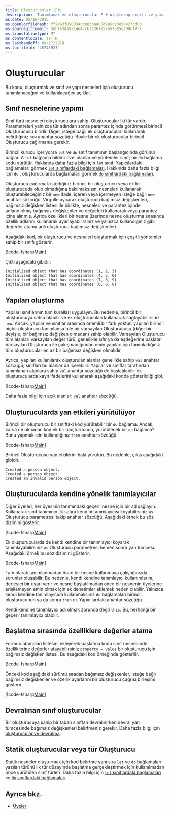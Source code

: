```yaml
---
title: Oluşturucular (F#)
description: 'Tanımlamak ve oluşturucular F # oluşturup sınıfı ve yapı nesneleri için kullanma hakkında bilgi edinin.'
ms.date: 05/16/2016
ms.openlocfilehash: ff2463f890034cce0bbaa85d9a5c93e50427cd03
ms.sourcegitcommit: 5bbfe34a9a14e4ccb22367e57b57585c208cf757
ms.translationtype: MT
ms.contentlocale: tr-TR
ms.lasthandoff: 09/17/2018
ms.locfileid: "45743923"
---
```

# <a name="constructors"></a>Oluşturucular

Bu konu, oluşturmak ve sınıf ve yapı nesneleri için oluşturucu tanımlanacağını ve kullanılacağını açıklar.

## <a name="construction-of-class-objects"></a>Sınıf nesnelerine yapımı

Sınıf türü nesneleri oluşturuculara sahip. Oluşturucular iki tür vardır. Parametreleri yalnızca tür adından sonra parantez içinde görünmesi birincil Oluşturucusu biridir. Diğer, isteğe bağlı ek oluşturucuları kullanarak belirttiğiniz `new` anahtar sözcüğü. Böyle bir ek oluşturucular birincil Oluşturucu çağırmanız gerekir.

Birincil kurucu içeriyorsa `let` ve `do` sınıf tanımının başlangıcında görünür bağlar. A `let` bağlama bildirir özel alanlar ve yöntemler sınıf; bir `do` bağlama kodu yürütür. Hakkında daha fazla bilgi için `let` sınıfı Yapıcılardaki bağlamaları görmek [ `let` sınıflardaki bağlamaları](let-bindings-in-classes.md). Hakkında daha fazla bilgi için `do` , oluşturucularda bağlamaları görmek [ `do` sınıflardaki bağlamaları](do-bindings-in-classes.md).

Oluşturucu çağırmak istediğiniz birincil bir oluşturucu veya ek bir oluşturucuda olup olmadığına bakılmaksızın, nesneleri kullanarak oluşturabileceğiniz bir `new` ifade, içeren veya içermeyen isteğe bağlı `new` anahtar sözcüğü. Virgülle ayırarak oluşturucu bağımsız değişkenleri, bağımsız değişken listesi ile birlikte, nesneleri ve parantez içinde adlandırılmış bağımsız değişkenler ve değerleri kullanarak veya parantez içine alınmış. Ayrıca özellikleri bir nesne üzerinde nesne oluşturma sırasında özellik adlarını kullanarak ayarlayabilirsiniz ve yalnızca kullandığınız gibi değerler atama adlı oluşturucu bağımsız değişkenleri.

Aşağıdaki kod, bir oluşturucu ve nesneleri oluşturmak için çeşitli yöntemler sahip bir sınıfı gösterir.

[!code-fsharp[Main](../../../../samples/snippets/fsharp/lang-ref-2/snippet3501.fs)]

Çıktı aşağıdaki gibidir:

```console
Initialized object that has coordinates (1, 2, 3)
Initialized object that has coordinates (4, 5, 6)
Initialized object that has coordinates (7, 8, 9)
Initialized object that has coordinates (0, 0, 0)
```

## <a name="construction-of-structures"></a>Yapıları oluşturma

Yapıları sınıflarının tüm kuralları uygulayın. Bu nedenle, birincil bir oluşturucuya sahip olabilir ve ek oluşturucuları kullanarak sağlayabilirsiniz `new`. Ancak, yapılar ve sınıflar arasında önemli bir fark yoktur: yapıları birincil hiçbir oluşturucu tanımlansa bile bir varsayılan Oluşturucusu (diğer bir deyişle, bir bağımsız değişken olmadan) sahip olabilir. Varsayılan Oluşturucu tüm alanları varsayılan değer türü, genellikle sıfır ya da eşdeğerine başlatır. Varsayılan Oluşturucu ile çakışmadığından emin yapıları için tanımladığınız tüm oluşturucular en az bir bağımsız değişken olmalıdır.

Ayrıca, yapıları kullanılarak oluşturulan alanlar genellikle sahip `val` anahtar sözcüğü; sınıfları bu alanlar da içerebilir. Yapılar ve sınıflar tarafından tanımlanan alanlara sahip `val` anahtar sözcüğü de başlatılabilir ek oluşturucularda kayıt ifadelerini kullanarak aşağıdaki kodda gösterildiği gibi.

[!code-fsharp[Main](../../../../samples/snippets/fsharp/lang-ref-2/snippet3502.fs)]

Daha fazla bilgi için [açık alanlar: `val` anahtar sözcüğü](explicit-fields-the-val-keyword.md).

## <a name="executing-side-effects-in-constructors"></a>Oluşturucularda yan etkileri yürütülüyor

Birincil bir oluşturucu bir sınıftaki kod yürütebilir bir `do` bağlama. Ancak, varsa ne olmadan kod ek bir oluşturucuda, yürütülecek bir `do` bağlama? Bunu yapmak için kullandığınız `then` anahtar sözcüğü.

[!code-fsharp[Main](../../../../samples/snippets/fsharp/lang-ref-2/snippet3503.fs)]

Birincil Oluşturucusu yan etkilerini hala yürütün. Bu nedenle, çıkış aşağıdaki gibidir.

```console
Created a person object.
Created a person object.
Created an invalid person object.
```

## <a name="self-identifiers-in-constructors"></a>Oluşturucularda kendine yönelik tanımlayıcılar

Diğer üyeleri, her üyesinin tanımındaki geçerli nesne için bir ad sağlayın. Kullanarak sınıf tanımının ilk satıra kendini tanımlayıcısı koyabilirsiniz `as` Oluşturucu parametresi takip anahtar sözcüğü. Aşağıdaki örnek bu söz dizimini gösterir.

[!code-fsharp[Main](../../../../samples/snippets/fsharp/lang-ref-2/snippet3504.fs)]

Ek oluşturucularda de kendi kendine bir tanımlayıcı koyarak tanımlayabilirsiniz `as` Oluşturucu parametresi hemen sonra yan tümcesi. Aşağıdaki örnek bu söz dizimini gösterir.

[!code-fsharp[Main](../../../../samples/snippets/fsharp/lang-ref-2/snippet3505.fs)]

Tam olarak tanımlanmadan önce bir nesne kullanmaya çalıştığınızda sorunlar oluşabilir. Bu nedenle, kendi kendine tanımlayıcı kullanımlarını, derleyici bir uyarı verir ve nesne başlatılmadan önce bir nesnenin üyelerine erişilemeyen emin olmak için ek denetimler eklemek neden olabilir. Yalnızca kendi kendine tanımlayıcıda kullanmalısınız `do` bağlamaları birincil oluşturucunun ya da sonra `then` ek Yapıcılardaki anahtar sözcüğü.

Kendi kendine tanımlayıcı adı olmak zorunda değil `this`. Bu, herhangi bir geçerli tanımlayıcı olabilir.

## <a name="assigning-values-to-properties-at-initialization"></a>Başlatma sırasında özelliklere değerler atama

Formun atamaları listesini ekleyerek başlatma kodu sınıf nesnesinde özelliklerine değerler atayabilirsiniz `property = value` bir oluşturucu için bağımsız değişken listesi. Bu aşağıdaki kod örneğinde gösterilir.

[!code-fsharp[Main](../../../../samples/snippets/fsharp/lang-ref-2/snippet3506.fs)]

Önceki kod aşağıdaki sürümü sıradan bağımsız değişkenler, isteğe bağlı bağımsız değişkenler ve özellik ayarlarını bir oluşturucu çağrısı birleşimi gösterir.

[!code-fsharp[Main](../../../../samples/snippets/fsharp/lang-ref-2/snippet3507.fs)]

## <a name="constructors-in-inherited-class"></a>Devralınan sınıf oluşturucular

Bir oluşturucuya sahip bir taban sınıftan devralınırken devral yan tümcesinde bağımsız değişkenleri belirtmeniz gerekir. Daha fazla bilgi için [oluşturucular ve devralma](../inheritance.md#constructors-and-inheritance).

## <a name="static-constructors-or-type-constructors"></a>Statik oluşturucular veya tür Oluşturucu

Statik nesneler oluşturmak için kod belirtme yanı sıra `let` ve `do` bağlamaları yazılan türünü ilk tür düzeyinde başlatma gerçekleştirmek için kullanılmadan önce yürütülen sınıf türleri. Daha fazla bilgi için [ `let` sınıflardaki bağlamaları](let-bindings-in-classes.md) ve [ `do` sınıflardaki bağlamaları](do-bindings-in-classes.md).

## <a name="see-also"></a>Ayrıca bkz.

- [Üyeler](index.md)
